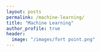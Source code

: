 ```yaml
---
layout: posts
permalink: /machine-learning/
title: "Machine Learning"
author_profile: true
header:
  image: "/images/fort point.png"
---
```



